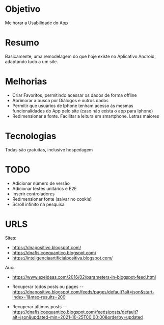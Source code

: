 # Objetivo

Melhorar a Usabilidade do App

# Resumo

Basicamente, uma remodelagem do que hoje existe no Aplicativo Android, adaptando tudo a um site.

# Melhorias

- Criar Favoritos, permitindo acessar os dados de forma offline
- Aprimorar a busca por Diálogos e outros dados
- Permitir que usuários de Iphone tenham acesso às mesmas funcionalidades do App pelo site (caso não exista o app para Iphone)
- Redimensionar a fonte. Facilitar a leitura em smartphone. Letras maiores

# Tecnologias

Todas são gratuitas, inclusive hospedagem

# TODO

- Adicionar número de versão
- Adicionar testes unitários e E2E
- Inserir controladores
- Redimensionar fonte (salvar no cookie)
- Scroll infinito na pesquisa

# URLS

Sites:

- https://dnapositivo.blogspot.com/
- https://dnafisicoequantico.blogspot.com/
- https://inteligenciaartificialpositiva.blogspot.com/

Aux:

- https://www.exeideas.com/2016/02/parameters-in-blogspot-feed.html

- Recuperar todos posts ou pages
  -- https://dnapositivo.blogspot.com/feeds/pages/default?alt=json&start-index=1&max-results=200

- Recuperar últimos posts
  -- https://dnafisicoequantico.blogspot.com/feeds/posts/default?alt=json&updated-min=2021-10-25T00:00:00&orderby=updated
